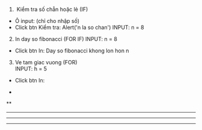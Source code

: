1.  Kiểm tra số chẵn hoặc lẻ (IF)
- Ô input: (chỉ cho nhập số)
- Click btn Kiểm tra: Alert('n la so chan')
INPUT: n = 8 
2. In day so fibonacci (FOR IF)
INPUT: n = 8 
- Click btn In: Day so fibonacci khong lon hon n
3. Ve tam giac vuong (FOR)  
INPUT: h = 5
- Click btn In: 
*
**
***
****
*****
